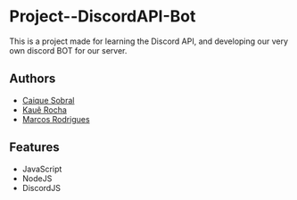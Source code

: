 # Project--DiscordAPI-Bot

This is a project made for learning the Discord API, and developing our very own discord BOT for our server.


## Authors

- [Caique Sobral](https://www.github.com/caiquesobral)
- [Kauê Rocha](https://github.com/KaueRochaVieira)
- [Marcos Rodrigues](https://github.com/marcos-silva-rodrigues)


## Features

- JavaScript
- NodeJS
- DiscordJS
